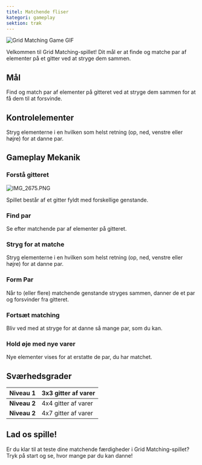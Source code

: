 ```yaml
---
titel: Matchende fliser
kategori: gameplay
sektion: træk
---
```

![Grid Matching Game GIF](https://help.Studycat.com/hc/article_attachments/34965697809049)


Velkommen til Grid Matching-spillet! Dit mål er at finde og matche par af elementer på et gitter ved at stryge dem sammen.


## Mål


Find og match par af elementer på gitteret ved at stryge dem sammen for at få dem til at forsvinde.


## Kontrolelementer


Stryg elementerne i en hvilken som helst retning (op, ned, venstre eller højre) for at danne par.


## Gameplay Mekanik


### Forstå gitteret


![IMG_2675.PNG](https://help.Studycat.com/hc/article_attachments/34786044757657)


Spillet består af et gitter fyldt med forskellige genstande.


### Find par


Se efter matchende par af elementer på gitteret.


### Stryg for at matche


Stryg elementerne i en hvilken som helst retning (op, ned, venstre eller højre) for at danne par.


### Form Par


Når to (eller flere) matchende genstande stryges sammen, danner de et par og forsvinder fra gitteret.


### Fortsæt matching


Bliv ved med at stryge for at danne så mange par, som du kan.


### Hold øje med nye varer


Nye elementer vises for at erstatte de par, du har matchet.


## Sværhedsgrader




| **Niveau 1** | 3x3 gitter af varer |
| --- | --- |
| **Niveau 2** | 4x4 gitter af varer |
| **Niveau 2** | 4x7 gitter af varer |


## Lad os spille!


Er du klar til at teste dine matchende færdigheder i Grid Matching-spillet? Tryk på start og se, hvor mange par du kan danne!